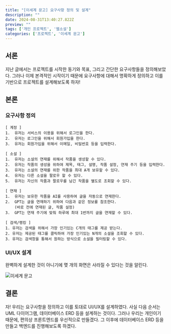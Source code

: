 ```yaml
---
title: "[이세계 문고] 요구사항 정의 및 설계"
description: ""
date: 2024-08-31T13:40:27.822Z
preview: ""
tags: ['개인 프로젝트', '웹소설']
categories: ['프로젝트', '이세계 문고']
---
```


## 서론

지난 글에서는 프로젝트를 시작한 동기와 목표, 그리고 간단한 요구사항들을 정의해보았다.
그러나 이제 본격적인 시작이기 때문에 요구사항에 대해서 명확하게 정의하고 이를 기반으로 프로젝트를 설계해보도록 하자!

## 본론

### 요구사항 정의
```
[ 계정 ]
1.  유저는 서비스의 이용을 위해서 로그인을 한다.
2.  유저는 로그인을 위해서 회원가입을 한다.
3.  유저는 회원가입을 위해서 이메일, 비밀번호 등을 입력한다.

[ 소설 ]
1.  유저는 소설의 연재를 위해서 작품을 생성할 수 있다.
2.  유저는 작품의 생성을 위하여 제목, 태그, 설명, 작품 설정, 연재 주기 등을 입력한다.
3.  유저는 소설의 연재를 위한 작품을 최대 A개 보유할 수 있다.
4.  유저는 다른 소설을 팔로우 할 수 있다.
5.  유저는 자신의 작품과 팔로우를 남긴 작품을 별도로 조회할 수 있다.

[ 연재 ]
1.  유저는 보유한 작품을 AI를 사용하여 글을 자동으로 연재한다.
2.  GPT는 글을 연재하기 위하여 다음과 같은 정보를 참조한다.
    (바로 전에 연재된 글, 작품 설정)
3.  GPT는 연재 주기에 맞춰 하루에 최대 1번까지 글을 연재할 수 있다.

[ 검색/랭킹 ]
1. 유저는 검색을 위해서 가장 인기있는 C개의 태그를 제공 받는다.
2. 유저는 제공된 태그를 클릭하여 가장 인기있는 N개의 소설을 조회할 수 있다.
3. 유저는 검색창을 통해서 원하는 방식으로 소설을 필터링할 수 있다.
```

### UI/UX 설계
완벽하게 설계한 것이 아니기에 몆 개의 화면은 사라질 수 있다는 것을 알린다.

![이세계 문고](https://github.com/user-attachments/assets/3471f882-25e4-47b6-b49f-8c9e2a49daf3)

## 결론
자! 우리는 요구사항을 정의하고 이를 토대로 UI/UX를 설계하였다. 사실 다음 순서는 UML 다이어그램, 데이터베이스 ERD 등을 설계하는 것이다. 그러나 우리는 개인이기 때문에, 편의상 프론트엔드를 우선적으로 만들겠다. 그 이후에 데이터베이스 ERD 등을 만들고 백엔드를 진행해보도록 하겠다.